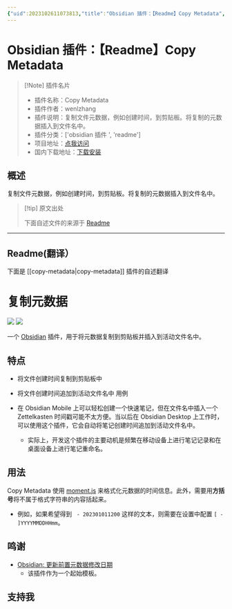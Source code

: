 ```yaml
---
{"uid":2023102611073813,"title":"Obsidian 插件：【Readme】Copy Metadata","tags":["obsidian插件","readme"],"description":"复制文件元数据，例如创建时间，到剪贴板。将复制的元数据插入到文件名中。","author":"AI","type":"readme","draft":false,"editable":false,"modified":20230101000000,"dg-publish":true,"permalink":"/lake-of-knowledge/10-obsidian/obsidian/readme/copy-metadata-readme/","dgPassFrontmatter":true}
---
```



# Obsidian 插件：【Readme】Copy Metadata

> [!Note] 插件名片
> - 插件名称：Copy Metadata
> - 插件作者：wenlzhang
> - 插件说明：复制文件元数据，例如创建时间，到剪贴板。将复制的元数据插入到文件名中。
> - 插件分类：['obsidian 插件 ', 'readme']
> - 项目地址：[点我访问](https://github.com/wenlzhang/obsidian-copy-metadata)
> - 国内下载地址：[下载安装](https://pkmer.cn/products/plugin/pluginMarket/?copy-metadata)

## 概述

复制文件元数据，例如创建时间，到剪贴板。将复制的元数据插入到文件名中。

> [!tip] 原文出处
>
>下面自述文件的来源于 [Readme](https://ghproxy.net/https://raw.githubusercontent.com/wenlzhang/obsidian-copy-metadata/main/README.md)
>

---

## Readme(翻译）

下面是 [[copy-metadata\|copy-metadata]] 插件的自述翻译

# 复制元数据

![](https://img.shields.io/github/v/release/wenlzhang/obsidian-copy-metadata?style=flat-square) ![](https://img.shields.io/github/downloads/wenlzhang/obsidian-copy-metadata/total)

一个 [Obsidian](https://obsidian.md/) 插件，用于将元数据复制到剪贴板并插入到活动文件名中。

## 特点

- 将文件创建时间复制到剪贴板中
- 将文件创建时间追加到活动文件名中
用例

- 在 Obsidian Mobile 上可以轻松创建一个快速笔记，但在文件名中插入一个 Zettelkasten 时间戳可能不太方便。当以后在 Obsidian Desktop 上工作时，可以使用这个插件，它会自动将笔记创建时间追加到活动文件名中。
    - 实际上，开发这个插件的主要动机是频繁在移动设备上进行笔记记录和在桌面设备上进行笔记重命名。

## 用法

Copy Metadata 使用 [moment.js](https://momentjs.com/docs/#/displaying/format/) 来格式化元数据的时间信息。此外，需要用**方括号**将不属于格式字符串的内容括起来。

- 例如，如果希望得到 ` - 202301011200` 这样的文本，则需要在设置中配置 `[ - ]YYYYMMDDHHmm`。

## 鸣谢

- [Obsidian: 更新前置元数据修改日期](https://github.com/alangrainger/obsidian-frontmatter-modified-date)
    - 该插件作为一个起始模板。

## 支持我